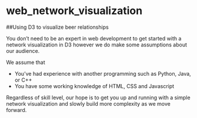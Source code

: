 # web_network_visualization

##Using D3 to visualize beer relationships

You don’t need to be an expert in web development to get started with a network visualization in D3 however we do make some assumptions about our audience.

We assume that
* You’ve had experience with another programming such as Python, Java, or C++
* You have some working knowledge of HTML, CSS and Javascript

Regardless of skill level, our hope is to get you up and running with a simple network visualization and slowly build more complexity as we move forward.

